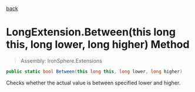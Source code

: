 ﻿

[back](/IronSphere.Extensions/types/LongExtension)

# LongExtension.Between(this long this, long lower, long higher) Method

> Assembly: IronSphere.Extensions

```csharp
public static bool Between(this long this, long lower, long higher)
```

Checks whether the actual value is between specified lower and higher.

 